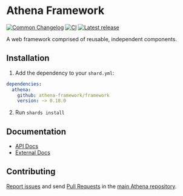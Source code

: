 # Athena Framework

[![Common Changelog](https://common-changelog.org/badge.svg)](https://common-changelog.org)
[![CI](https://github.com/athena-framework/athena/workflows/CI/badge.svg)](https://github.com/athena-framework/athena/actions/workflows/ci.yml)
[![Latest release](https://img.shields.io/github/release/athena-framework/framework.svg)](https://github.com/athena-framework/framework/releases)

A web framework comprised of reusable, independent components.

## Installation

1. Add the dependency to your `shard.yml`:

```yaml
dependencies:
  athena:
    github: athena-framework/framework
    version: ~> 0.18.0
```

2. Run `shards install`

## Documentation

* [API Docs](https://athenaframework.org/Framework)
* [External Docs](https://athenaframework.org)

## Contributing

[Report issues](https://github.com/athena-framework/athena/issues) and send [Pull Requests](https://github.com/athena-framework/athena/pulls) in the [main Athena repository](https://github.com/athena-framework/athena).
